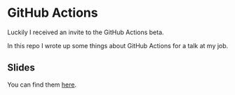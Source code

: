 # GitHub Actions

Luckily I received an invite to the GitHub Actions beta.

In this repo I wrote up some things about GitHub Actions for a talk at my job.

## Slides

You can find them [here](https://s1hofmann.github.io/actions-talk/).
